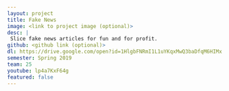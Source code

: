 ```yaml
---
layout: project
title: Fake News
image: <link to project image (optional)>
desc: |
 Slice fake news articles for fun and for profit.
github: <github link (optional)>
dl: https://drive.google.com/open?id=1HlgbFNRmI1L1uYKqxMwQ3baDfqM6HIMx
semester: Spring 2019
team: 25
youtube: lp4a7KxF64g
featured: false
---
```

